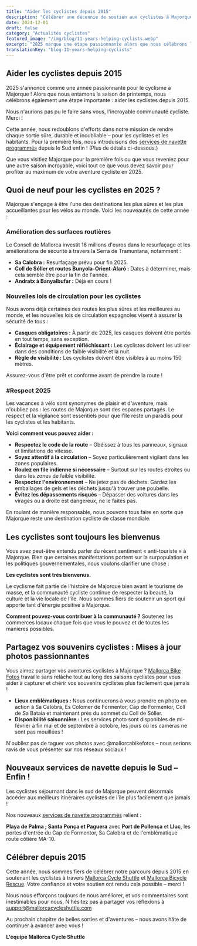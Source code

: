 ```yaml
---
title: "Aider les cyclistes depuis 2015"
description: "Célébrer une décennie de soutien aux cyclistes à Majorque avec des services de navette, de secours vélo et un engagement envers des aventures cyclistes sûres et durables."
date: 2024-12-01
draft: false
category: "Actualités cyclistes"
featured_image: "/img/blog/11-years-helping-cyclists.webp"
excerpt: "2025 marque une étape passionnante alors que nous célébrons l'aide aux cyclistes depuis 2015. Découvrez les nouveautés de cette année, des routes améliorées aux nouveaux services de navette depuis le Sud."
translationKey: "blog-11-years-helping-cyclists"
---
```


## Aider les cyclistes depuis 2015

2025 s'annonce comme une année passionnante pour le cyclisme à Majorque ! Alors que nous entamons la saison de printemps, nous célébrons également une étape importante : aider les cyclistes depuis 2015.

Nous n'aurions pas pu le faire sans vous, l'incroyable communauté cycliste. Merci !

Cette année, nous redoublons d'efforts dans notre mission de rendre chaque sortie sûre, durable et inoubliable – pour les cyclistes et les habitants. Pour la première fois, nous introduisons des <a href="https://mallorcacycleshuttle.company.site/products/Scheduled-Bike-Buses-c15728235" target="_blank">services de navette programmés</a> depuis le Sud enfin ! (Plus de détails ci-dessous.)

Que vous visitiez Majorque pour la première fois ou que vous reveniez pour une autre saison incroyable, voici tout ce que vous devez savoir pour profiter au maximum de votre aventure cycliste en 2025.

## Quoi de neuf pour les cyclistes en 2025 ?

Majorque s'engage à être l'une des destinations les plus sûres et les plus accueillantes pour les vélos au monde. Voici les nouveautés de cette année :

### Amélioration des surfaces routières

Le Consell de Mallorca investit 16 millions d'euros dans le resurfaçage et les améliorations de sécurité à travers la Serra de Tramuntana, notamment :

- **Sa Calobra :** Resurfaçage prévu pour fin 2025.
- **Coll de Sóller et routes Bunyola-Orient-Alaró :** Dates à déterminer, mais cela semble être pour la fin de l'année.
- **Andratx à Banyalbufar :** Déjà en cours !

### Nouvelles lois de circulation pour les cyclistes

Nous avons déjà certaines des routes les plus sûres et les meilleures au monde, et les nouvelles lois de circulation espagnoles visent à assurer la sécurité de tous :

- **Casques obligatoires :** À partir de 2025, les casques doivent être portés en tout temps, sans exception.
- **Éclairage et équipement réfléchissant :** Les cyclistes doivent les utiliser dans des conditions de faible visibilité et la nuit.
- **Règle de visibilité :** Les cyclistes doivent être visibles à au moins 150 mètres.

Assurez-vous d'être prêt et conforme avant de prendre la route !

### #Respect 2025

Les vacances à vélo sont synonymes de plaisir et d'aventure, mais n'oubliez pas : les routes de Majorque sont des espaces partagés. Le respect et la vigilance sont essentiels pour que l'île reste un paradis pour les cyclistes et les habitants.

**Voici comment vous pouvez aider :**

- **Respectez le code de la route** – Obéissez à tous les panneaux, signaux et limitations de vitesse.
- **Soyez attentif à la circulation** – Soyez particulièrement vigilant dans les zones populaires.
- **Roulez en file indienne si nécessaire** – Surtout sur les routes étroites ou dans les zones de faible visibilité.
- **Respectez l'environnement** – Ne jetez pas de déchets. Gardez les emballages de gels et les déchets jusqu'à trouver une poubelle.
- **Évitez les dépassements risqués** – Dépasser des voitures dans les virages ou à droite est dangereux, ne le faites pas.

En roulant de manière responsable, nous pouvons tous faire en sorte que Majorque reste une destination cycliste de classe mondiale.

## Les cyclistes sont toujours les bienvenus

Vous avez peut-être entendu parler du récent sentiment « anti-touriste » à Majorque. Bien que certaines manifestations portent sur la surpopulation et les politiques gouvernementales, nous voulons clarifier une chose :

**Les cyclistes sont très bienvenus.**

Le cyclisme fait partie de l'histoire de Majorque bien avant le tourisme de masse, et la communauté cycliste continue de respecter la beauté, la culture et la vie locale de l'île. Nous sommes fiers de soutenir un sport qui apporte tant d'énergie positive à Majorque.

**Comment pouvez-vous contribuer à la communauté ?** Soutenez les commerces locaux chaque fois que vous le pouvez et de toutes les manières possibles.

## Partagez vos souvenirs cyclistes : Mises à jour photos passionnantes

Vous aimez partager vos aventures cyclistes à Majorque ? <a href="https://www.mallorcacyclingphotos.com/" target="_blank">Mallorca Bike Fotos</a> travaille sans relâche tout au long des saisons cyclistes pour vous aider à capturer et chérir vos souvenirs cyclistes plus facilement que jamais !

- **Lieux emblématiques :** Nous continuerons à vous prendre en photo en action à Sa Calobra, Es Colomer de Formentor, Cap de Formentor, Coll de Sa Bataia et maintenant près du sommet du Coll de Sóller.
- **Disponibilité saisonnière :** Les services photo sont disponibles de mi-février à fin mai et de septembre à octobre, les jours où les caméras ne sont pas mouillées !

N'oubliez pas de taguer vos photos avec @mallorcabikefotos – nous serions ravis de vous présenter sur nos réseaux sociaux !

## Nouveaux services de navette depuis le Sud – Enfin !

Les cyclistes séjournant dans le sud de Majorque peuvent désormais accéder aux meilleurs itinéraires cyclistes de l'île plus facilement que jamais !

Nos nouveaux <a href="https://mallorcacycleshuttle.company.site/products/Scheduled-Bike-Buses-c15728235" target="_blank">services de navette programmés</a> relient :

**Playa de Palma ; Santa Ponça et Paguera** avec **Port de Pollença** et **Lluc**, les portes d'entrée du Cap de Formentor, Sa Calobra et de l'emblématique route côtière MA-10.

## Célébrer depuis 2015

Cette année, nous sommes fiers de célébrer notre parcours depuis 2015 en soutenant les cyclistes à travers <a href="https://mallorcacycleshuttle.company.site/products/Scheduled-Bike-Buses-c15728235" target="_blank">Mallorca Cycle Shuttle</a> et <a href="https://mallorcacycleshuttle.company.site/products/Rescue-&-Recovery-c15728236" target="_blank">Mallorca Bicycle Rescue</a>. Votre confiance et votre soutien ont rendu cela possible – merci !

Nous nous efforçons toujours de nous améliorer, et vos commentaires sont inestimables pour nous. N'hésitez pas à partager vos réflexions à support@mallorcacycleshuttle.com

Au prochain chapitre de belles sorties et d'aventures – nous avons hâte de continuer à avancer avec vous !

**L'équipe Mallorca Cycle Shuttle**
